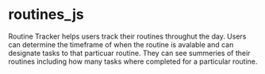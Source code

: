 # routines_js

Routine Tracker helps users track their routines throughut the day. Users can determine the timeframe of when the routine is avalable and can designate tasks to that particuar routine. They can see summeries of their routines including how many tasks where completed for a particular routine.
